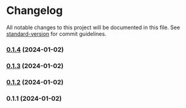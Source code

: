 # Changelog

All notable changes to this project will be documented in this file. See [standard-version](https://github.com/conventional-changelog/standard-version) for commit guidelines.

### [0.1.4](https://github.com/andriytyurnikov/rubakas-media-responsum/compare/v0.1.3...v0.1.4) (2024-01-02)

### [0.1.3](https://github.com/andriytyurnikov/rubakas-media-responsum/compare/v0.1.2...v0.1.3) (2024-01-02)

### [0.1.2](https://github.com/andriytyurnikov/rubakas-media-responsum/compare/v0.1.1...v0.1.2) (2024-01-02)

### 0.1.1 (2024-01-02)
